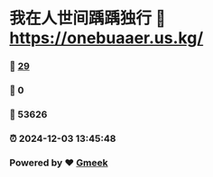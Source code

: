 # 我在人世间踽踽独行 :link: https://onebuaaer.us.kg/ 
### :page_facing_up: [29](https://onebuaaer.us.kg//tag.html) 
### :speech_balloon: 0 
### :hibiscus: 53626 
### :alarm_clock: 2024-12-03 13:45:48 
### Powered by :heart: [Gmeek](https://github.com/Meekdai/Gmeek)
